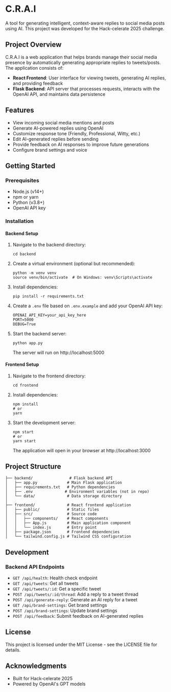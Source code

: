 # C.R.A.I

A tool for generating intelligent, context-aware replies to social media posts using AI. This project was developed for the Hack-celerate 2025 challenge.

## Project Overview

C.R.A.I is a web application that helps brands manage their social media presence by automatically generating appropriate replies to tweets/posts. The application consists of:

- **React Frontend**: User interface for viewing tweets, generating AI replies, and providing feedback
- **Flask Backend**: API server that processes requests, interacts with the OpenAI API, and maintains data persistence

## Features

- View incoming social media mentions and posts
- Generate AI-powered replies using OpenAI
- Customize response tone (Friendly, Professional, Witty, etc.)
- Edit AI-generated replies before sending
- Provide feedback on AI responses to improve future generations
- Configure brand settings and voice

## Getting Started

### Prerequisites

- Node.js (v14+)
- npm or yarn
- Python (v3.8+)
- OpenAI API key

### Installation

#### Backend Setup

1. Navigate to the backend directory:
   ```
   cd backend
   ```

2. Create a virtual environment (optional but recommended):
   ```
   python -m venv venv
   source venv/bin/activate  # On Windows: venv\Scripts\activate
   ```

3. Install dependencies:
   ```
   pip install -r requirements.txt
   ```

4. Create a `.env` file based on `.env.example` and add your OpenAI API key:
   ```
   OPENAI_API_KEY=your_api_key_here
   PORT=5000
   DEBUG=True
   ```

5. Start the backend server:
   ```
   python app.py
   ```
   The server will run on http://localhost:5000

#### Frontend Setup

1. Navigate to the frontend directory:
   ```
   cd frontend
   ```

2. Install dependencies:
   ```
   npm install
   # or
   yarn
   ```

3. Start the development server:
   ```
   npm start
   # or
   yarn start
   ```
   The application will open in your browser at http://localhost:3000

## Project Structure

```
├── backend/                # Flask backend API
│   ├── app.py             # Main Flask application
│   ├── requirements.txt   # Python dependencies
│   ├── .env              # Environment variables (not in repo)
│   └── data/              # Data storage directory
│
├── frontend/              # React frontend application
│   ├── public/            # Static files
│   ├── src/               # Source code
│   │   ├── components/    # React components
│   │   ├── App.js         # Main application component
│   │   └── index.js       # Entry point
│   ├── package.json       # Frontend dependencies
│   └── tailwind.config.js # Tailwind CSS configuration
```

## Development

### Backend API Endpoints

- `GET /api/health`: Health check endpoint
- `GET /api/tweets`: Get all tweets
- `GET /api/tweets/:id`: Get a specific tweet
- `POST /api/tweets/:id/thread`: Add a reply to a tweet thread
- `POST /api/generate-reply`: Generate an AI reply for a tweet
- `GET /api/brand-settings`: Get brand settings
- `POST /api/brand-settings`: Update brand settings
- `POST /api/feedback`: Submit feedback on AI-generated replies

## License

This project is licensed under the MIT License - see the LICENSE file for details.

## Acknowledgments

- Built for Hack-celerate 2025
- Powered by OpenAI's GPT models

